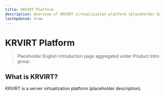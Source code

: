 ```yaml
---
title: KRVIRT Platform
description: Overview of KRVIRT virtualization platform (placeholder English content).
lastUpdated: true
---
```


# KRVIRT Platform

<div class="page-updated"><Updated /></div>

> Placeholder English introduction page aggregated under Product Intro group.

## What is KRVIRT?
KRVIRT is a server virtualization platform (placeholder description).

<ProductQuickLinks title="Quick Links" />

<!-- hidden anchors for compatibility -->
<h2 id="core-features-placeholder" style="display:none"></h2>
<h2 id="reference-architecture-placeholder" style="display:none"></h2>
<h2 id="licensing-placeholder" style="display:none"></h2>
